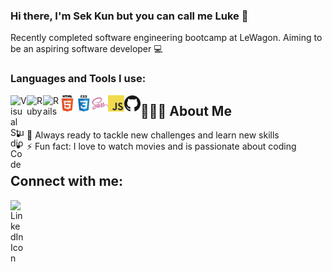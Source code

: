 ### Hi there, I'm Sek Kun but you can call me Luke 👋

Recently completed software engineering bootcamp at LeWagon. Aiming to be an aspiring software developer 💻


### Languages and Tools I use:

<img align="left" alt="Visual Studio Code" width="26px" src="t" />
<img align="left" alt="Ruby" width="26px" src="https://raw.githubusercontent.com/dereknguyen269/dereknguyen269/master/images/ruby.png" />
<img align="left" alt="Rails" width="26px" src="https://raw.githubusercontent.com/dereknguyen269/dereknguyen269/master/images/rails.png" />
<img align="left" alt="HTML5" width="26px" src="https://raw.githubusercontent.com/github/explore/80688e429a7d4ef2fca1e82350fe8e3517d3494d/topics/html/html.png" />
<img align="left" alt="CSS3" width="26px" src="https://raw.githubusercontent.com/github/explore/80688e429a7d4ef2fca1e82350fe8e3517d3494d/topics/css/css.png" />
<img align="left" alt="SASS" width="26px" src="https://raw.githubusercontent.com/devicons/devicon/master/icons/sass/sass-original.svg" />
<img align="left" alt="JavaScript" width="26px" src="https://raw.githubusercontent.com/github/explore/80688e429a7d4ef2fca1e82350fe8e3517d3494d/topics/javascript/javascript.png" />
<img align="left" alt="GitHub" width="26px" src="https://raw.githubusercontent.com/github/explore/78df643247d429f6cc873026c0622819ad797942/topics/github/github.png" />


## 👨🏻‍💻 About Me

- :rocket: Always ready to tackle new challenges and learn new skills
- :zap: Fun fact: I love to watch movies and is passionate about coding

## Connect with me:

<a href="https://www.linkedin.com/in/sek-kun-luke/" target="blank">
  <img align="left" src="https://cdn.jsdelivr.net/npm/simple-icons@3.0.1/icons/linkedin.svg" alt="LinkedIn Icon" width="22px" />
</a>
